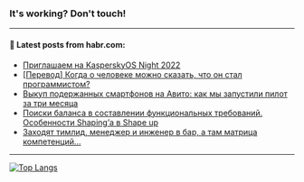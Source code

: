 ### It's working? Don't touch!

---
<!--
#### 🛠️ Technical stack:

![C++](https://img.shields.io/badge/C++-informational?logo=c%2B%2B&style=flat&logoColor=white&color=9C033A)
![Java](https://img.shields.io/badge/Java-informational?logo=java&style=flat&logoColor=white&color=007396)
![Kotlin](https://img.shields.io/badge/Kotlin-informational?logo=Kotlin&style=flat&logoColor=white&color=0095D5)
![JS](https://img.shields.io/badge/JS-informational?logo=javaScript&style=flat&logoColor=black&color=F7Df1E) <br>
![HTML5](https://img.shields.io/badge/HTML5-informational?logo=html5&style=flat&logoColor=white&color=E34F26)
![CSS3](https://img.shields.io/badge/CSS3-informational?logo=css3&style=flat&logoColor=white&color=157286)
![Sass](https://img.shields.io/badge/Saas-informational?logo=sass&style=flat&logoColor=white&color=hotpink)
![PHP](https://img.shields.io/badge/PHP-informational?logo=php&style=flat&logoColor=white&color=777BB4) <br>
![WebPAck](https://img.shields.io/badge/WebPack-informational?logo=webPack&style=flat&logoColor=white&color=FF6F00)
![Bootstrap](https://img.shields.io/badge/Bootstrap-informational?logo=Bootstrap&style=flat&logoColor=white&color=7952B3)
![MySQL](https://img.shields.io/badge/MySQL-informational?logo=MySQL&style=flat&logoColor=white&color=00f) <br>
![NodeJS](https://img.shields.io/badge/NodeJS-informational?logo=node.js&style=flat&logoColor=white&color=43853D)
![Spring](https://img.shields.io/badge/Spring-informational?logo=Spring&style=flat&logoColor=white&color=0A9EDC)
![Angular](https://img.shields.io/badge/Vue-informational?logo=vue.js&style=flat&logoColor=white&color=red)
![Git](https://img.shields.io/badge/Git-informational?logo=git&style=flat&logoColor=white&color=darkorange)

___
-->

#### 💬 Latest posts from habr.com:

<!-- BLOG-POST-LIST:START -->
- [Приглашаем на KasperskyOS Night 2022](https://habr.com/ru/post/703120/?utm_source=habrahabr&utm_medium=rss&utm_campaign=703120)
- [[Перевод] Когда о человеке можно сказать, что он стал программистом?](https://habr.com/ru/post/703038/?utm_source=habrahabr&utm_medium=rss&utm_campaign=703038)
- [Выкуп подержанных смартфонов на Авито: как мы запустили пилот за три месяца](https://habr.com/ru/post/700784/?utm_source=habrahabr&utm_medium=rss&utm_campaign=700784)
- [Поиски баланса в составлении функциональных требований. Особенности Shaping’а в Shape up](https://habr.com/ru/post/703086/?utm_source=habrahabr&utm_medium=rss&utm_campaign=703086)
- [Заходят тимлид, менеджер и инженер в бар, а там матрица компетенций…](https://habr.com/ru/post/703074/?utm_source=habrahabr&utm_medium=rss&utm_campaign=703074)
<!-- BLOG-POST-LIST:END -->

---

[![Top Langs](https://github-readme-stats.vercel.app/api/top-langs/?username=zloylis&layout=compact&hide_border=true&theme=dracula)](https://github.com/zloylis)
